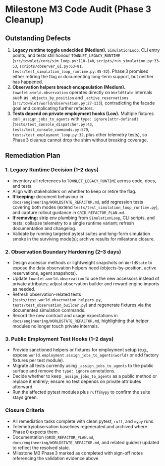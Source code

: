 # Milestone M3 Code Audit (Phase 3 Cleanup)

## Outstanding Defects

1. **Legacy runtime toggle undecided (Medium).** `SimulationLoop`, CLI entry points, and tests still honour `TOWNLET_LEGACY_RUNTIME` (`src/townlet/core/sim_loop.py:110-140`, `scripts/run_simulation.py:33-53`, `scripts/observer_ui.py:63-81`, `tests/test_simulation_loop_runtime.py:45-52`). Phase 3 promised either retiring the flag or documenting long-term support, but neither has happened.
2. **Observation helpers breach encapsulation (Medium).** `townlet.world.observation` operates directly on `WorldState` internals such as `_objects_by_position` and `_active_reservations` (`src/townlet/world/observation.py:27-133`), contradicting the facade goal and complicating further refactors.
3. **Tests depend on private employment hooks (Low).** Multiple fixtures call `_assign_jobs_to_agents` with `type: ignore[attr-defined]` (`tests/test_console_dispatcher.py:43`, `tests/test_console_commands.py:579`, `tests/test_employment_loop.py:32`, plus other telemetry tests), so Phase 3 cleanup cannot drop the shim without breaking coverage.

## Remediation Plan

### 1. Legacy Runtime Decision (1–2 days)
- Inventory all references to `TOWNLET_LEGACY_RUNTIME` across code, docs, and tests.
- Align with stakeholders on whether to keep or retire the flag.
- **If keeping:** document behaviour in `docs/engineering/WORLDSTATE_REFACTOR.md`, add regression tests covering both modes (extend `tests/test_simulation_loop_runtime.py`), and capture rollout guidance in `GRID_REFACTOR_PLAN.md`.
- **If removing:** strip env plumbing from `SimulationLoop`, CLI scripts, and tests; collapse telemetry to a single runtime variant; refresh documentation and changelog.
- Validate by running targeted pytest suites and long-form simulation smoke in the surviving mode(s); archive results for milestone closure.

### 2. Observation Boundary Hardening (2–3 days)
- Design accessor methods or lightweight snapshots on `WorldState` to expose the data observation helpers need (objects-by-position, active reservations, agent snapshots).
- Update `townlet.world.observation` to use the new accessors instead of private attributes; adjust observation builder and reward engine imports as needed.
- Refresh observation-related tests (`tests/test_world_observation_helpers.py`, `tests/test_observation_builder.py`) and regenerate fixtures via the documented simulation commands.
- Record the new contract and usage expectations in `docs/engineering/WORLDSTATE_REFACTOR.md`, highlighting that helper modules no longer touch private internals.

### 3. Public Employment Test Hooks (1–2 days)
- Provide sanctioned helpers or fixtures for employment setup (e.g., expose `world.employment.assign_jobs_to_agents(world)` or add factory fixtures per test module).
- Migrate all tests currently using `_assign_jobs_to_agents` to the public surface and remove the `type: ignore` annotations.
- Decide whether to keep `_assign_jobs_to_agents` as a public method or replace it entirely; ensure no test depends on private attributes afterward.
- Run the affected pytest modules plus `ruff`/`mypy` to confirm the suite stays green.

### Closure Criteria
- All remediation tasks complete with clean pytest, `ruff`, and `mypy` runs.
- Telemetry/observation baselines regenerated and archived where Phase 0 expects them.
- Documentation (`GRID_REFACTOR_PLAN.md`, `docs/engineering/WORLDSTATE_REFACTOR.md`, and related guides) updated to reflect the resolved state.
- Milestone M3 Phase 3 marked as completed with sign-off notes referencing the validation evidence above.
